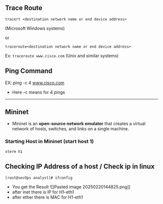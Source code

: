 ## Trace Route
```
tracert <destination network name or end device address>
```

(Microsoft Windows systems)

or
```
traceroute<destination network name or end device address>
```
Ex: 
```traceroute www.cisco.com```
(Unix and similar systems)
## Ping Command 
EX: ping -c 4 www.cisco.com
- Here -c means for 4 pings
---

## Mininet
- Mininet is an **open-source network emulator** that creates a virtual network of hosts, switches, and links on a single machine.
### Starting Host in Mininet (start host 1)
```
xterm h1 
```

## Checking IP Address of a host / Check ip in linux
```
[root@secOps analyst]# ifconfig
```
- You get the Result
![[Pasted image 20250220144825.png]]
- after inet there is IP for H1-eth1 
- after ether there is MAC for H1-eth1 

